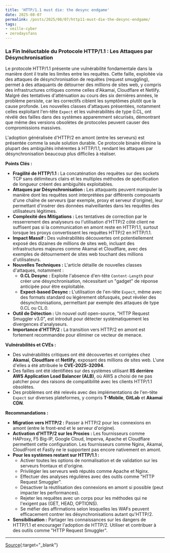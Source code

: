 ```yaml
---
title: 'HTTP/1.1 must die: the desync endgame'
date: 2025-08-07
permalink: /posts/2025/08/07/http11-must-die-the-desync-endgame/
tags:
- veille-cyber
- zerodaysfans
---
```

### La Fin Inéluctable du Protocole HTTP/1.1 : Les Attaques par Désynchronisation

Le protocole HTTP/1.1 présente une vulnérabilité fondamentale dans la manière dont il traite les limites entre les requêtes. Cette faille, exploitée via des attaques de désynchronisation de requêtes (request smuggling), permet à des attaquants de détourner des millions de sites web, y compris des infrastructures critiques comme celles d'Akamai, Cloudflare et Netlify. Malgré des tentatives d'atténuation au cours des six dernières années, le problème persiste, car les correctifs ciblent les symptômes plutôt que la cause profonde. Les nouvelles classes d'attaques présentées, notamment celles exploitant l'en-tête `Expect` et les vulnérabilités de type 0.CL, ont révélé des failles dans des systèmes apparemment sécurisés, démontrant que même des versions obsolètes de protocoles peuvent causer des compromissions massives.

L'adoption généralisée d'HTTP/2 en amont (entre les serveurs) est présentée comme la seule solution durable. Ce protocole binaire élimine la plupart des ambiguïtés inhérentes à HTTP/1.1, rendant les attaques par désynchronisation beaucoup plus difficiles à réaliser.

**Points Clés :**

*   **Fragilité de HTTP/1.1 :** La concaténation des requêtes sur des sockets TCP sans délimiteurs clairs et les multiples méthodes de spécification de longueur créent des ambiguïtés exploitables.
*   **Attaques par Désynchronisation :** Les attaquants peuvent manipuler la manière dont les requêtes sont interprétées par différents composants d'une chaîne de serveurs (par exemple, proxy et serveur d'origine), leur permettant d'insérer des données malveillantes dans les requêtes des utilisateurs légitimes.
*   **Complexité des Mitigations :** Les tentatives de correction par le resserrement des analyseurs ou l'utilisation d'HTTP/2 côté client ne suffisent pas si la communication en amont reste en HTTP/1.1, surtout lorsque les proxys convertissent les requêtes HTTP/2 en HTTP/1.1.
*   **Impact Massif :** Des vulnérabilités découvertes ont potentiellement exposé des dizaines de millions de sites web, incluant des infrastructures majeures comme Akamai et Cloudflare, avec des exemples de détournement de sites web touchant des millions d'utilisateurs.
*   **Nouvelles Techniques :** L'article détaille de nouvelles classes d'attaques, notamment :
    *   **0.CL Desync :** Exploite l'absence d'en-tête `Content-Length` pour créer une désynchronisation, nécessitant un "gadget" de réponse anticipée pour être exploitable.
    *   **Expect-based Desync :** L'utilisation de l'en-tête `Expect`, même avec des formats standard ou légèrement obfusqués, peut révéler des désynchronisations, permettant par exemple des attaques de type 0.CL ou CL.0.
*   **Outil de Détection :** Un nouvel outil open-source, "HTTP Request Smuggler v3.0", est introduit pour détecter systématiquement les divergences d'analyseurs.
*   **Importance d'HTTP/2 :** La transition vers HTTP/2 en amont est fortement recommandée pour éliminer ce vecteur de menace.

**Vulnérabilités et CVEs :**

*   Des vulnérabilités critiques ont été découvertes et corrigées chez **Akamai**, **Cloudflare** et **Netlify**, exposant des millions de sites web. L'une d'elles a été attribuée le **CVE-2025-32094**.
*   Des failles ont été identifiées sur des systèmes utilisant **IIS derrière AWS Application Load Balancer (ALB)**, où AWS a choisi de ne pas patcher pour des raisons de compatibilité avec les clients HTTP/1.1 obsolètes.
*   Des problèmes ont été relevés avec des implémentations de l'en-tête `Expect` sur diverses plateformes, y compris **T-Mobile**, **GitLab** et **Akamai CDN**.

**Recommandations :**

*   **Migration vers HTTP/2 :** Passer à HTTP/2 pour les connexions en amont (entre le front-end et le serveur d'origine).
*   **Activation d'HTTP/2 sur les Proxies :** Les fournisseurs comme HAProxy, F5 Big-IP, Google Cloud, Imperva, Apache et Cloudflare permettent cette configuration. Les fournisseurs comme Nginx, Akamai, CloudFront et Fastly ne le supportent pas encore nativement en amont.
*   **Pour les systèmes restant sur HTTP/1.1 :**
    *   Activer toutes les options de normalisation et de validation sur les serveurs frontaux et d'origine.
    *   Privilégier les serveurs web réputés comme Apache et Nginx.
    *   Effectuer des analyses régulières avec des outils comme "HTTP Request Smuggler".
    *   Désactiver la réutilisation des connexions en amont si possible (peut impacter les performances).
    *   Rejeter les requêtes avec un corps pour les méthodes qui ne l'exigent pas (GET, HEAD, OPTIONS).
    *   Se méfier des affirmations selon lesquelles les WAFs peuvent efficacement contrer les désynchronisations autant qu'HTTP/2.
*   **Sensibilisation :** Partager les connaissances sur les dangers de HTTP/1.1 et encourager l'adoption de HTTP/2. Utiliser et contribuer à des outils comme "HTTP Request Smuggler".

---
[Source](https://portswigger.net/research/http1-must-die){:target="_blank"}
